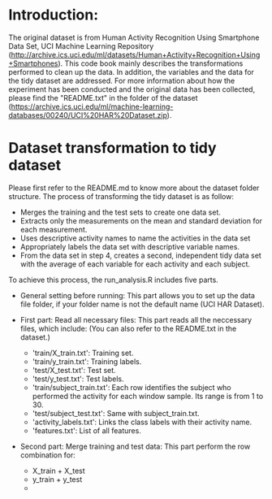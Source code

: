 Introduction:
=============
The original dataset is from Human Activity Recognition Using Smartphone Data Set, UCI Machine Learning Repository (http://archive.ics.uci.edu/ml/datasets/Human+Activity+Recognition+Using+Smartphones). This code book mainly describes the transformations performed to clean up the data. In addition, the variables and the data for the tidy dataset are addressed. For more information about how the experiment has been conducted and the original data has been collected, please find the "README.txt" in the folder of the dataset (https://archive.ics.uci.edu/ml/machine-learning-databases/00240/UCI%20HAR%20Dataset.zip).

Dataset transformation to tidy dataset
======================================
Please first refer to the README.md to know more about the dataset folder structure. The process of transforming the tidy dataset is as follow:
* Merges the training and the test sets to create one data set.
* Extracts only the measurements on the mean and standard deviation for each measurement. 
* Uses descriptive activity names to name the activities in the data set
* Appropriately labels the data set with descriptive variable names. 
* From the data set in step 4, creates a second, independent tidy data set with the average of each variable for each activity and each subject.

To achieve this process, the run_analysis.R includes five parts.
* General setting before running: This part allows you to set up the data file folder, if your folder name is not the default name (UCI HAR Dataset).

* First part: Read all necessary files: This part reads all the neccessary files, which include: (You can also refer to the README.txt in the dataset.)
    * 'train/X_train.txt': Training set.
    * 'train/y_train.txt': Training labels.
    * 'test/X_test.txt': Test set.
    * 'test/y_test.txt': Test labels.
    * 'train/subject_train.txt': Each row identifies the subject who performed the activity for each window sample. Its range is from 1 to 30.
    * 'test/subject_test.txt': Same with subject_train.txt.
    * 'activity_labels.txt': Links the class labels with their activity name.
    * 'features.txt': List of all features.
* Second part: Merge training and test data: This part perform the row combination for:
    * X_train + X_test
    * y_train + y_test
    *
